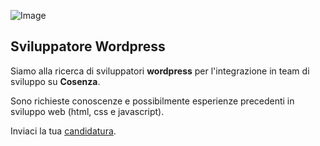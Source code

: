 ![Image](http://www.hictech.com/hostatiDaHicTech/loghiHT/black_200.png)

## Sviluppatore Wordpress

Siamo alla ricerca di sviluppatori **wordpress** per l'integrazione in team di sviluppo su **Cosenza**.

Sono richieste conoscenze e possibilmente esperienze precedenti in sviluppo web (html, css e javascript).

Inviaci la tua [candidatura](mailto:info@hictech.com). 
